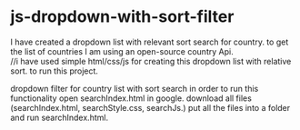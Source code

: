 # js-dropdown-with-sort-filter
I have created a dropdown list with relevant sort search for country.  to get the list of countries I am using an open-source country Api.  
//i have used simple html/css/js for creating this dropdown list with relative sort.
to run this project.

dropdown filter for country list with sort search in order to run this functionality open searchIndex.html in google. download all files (searchIndex.html, searchStyle.css, searchJs.) put all the files into a folder and run searchIndex.html.
